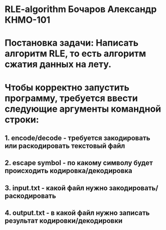 # RLE-algorithm Бочаров Александр КНМО-101
# Постановка задачи: Написать алгоритм RLE, то есть алгоритм сжатия данных на лету.
# Чтобы корректно запустить программу, требуется ввести следующие аргументы командной строки:
## 1. encode/decode - требуется закодировать или раскодировать текстовый файл
## 2. escape symbol - по какому символу будет происходить кодировка/декодировка
## 3. input.txt - какой файл нужно закодировать/раскодировать
## 4. output.txt - в какой файл нужно записать результат кодировки/декодировки

